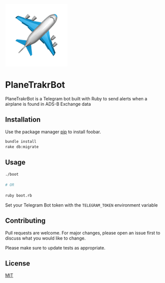 ![Logo](logo.png?raw=true "PlaneTrakrBot")

# PlaneTrakrBot

PlaneTrakrBot is a Telegram bot built with Ruby to send alerts when a airplane is found in ADS-B Exchange data

## Installation

Use the package manager [pip](https://pip.pypa.io/en/stable/) to install foobar.

```bash
bundle install
rake db:migrate
```

## Usage

```bash
./boot

# OR

ruby boot.rb
```

Set your Telegram Bot token with the `TELEGRAM_TOKEN` environment variable

## Contributing
Pull requests are welcome. For major changes, please open an issue first to discuss what you would like to change.

Please make sure to update tests as appropriate.

## License
[MIT](https://choosealicense.com/licenses/mit/)